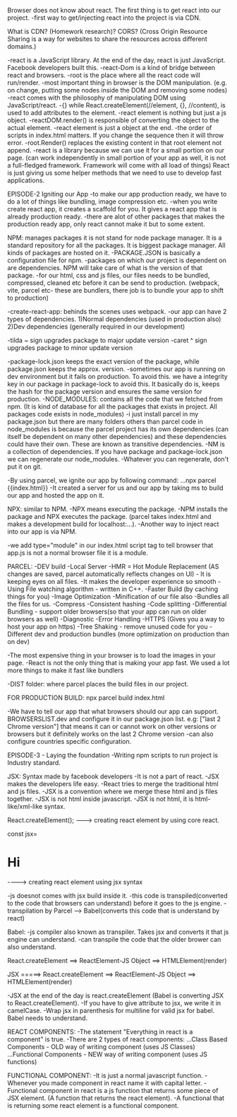 Browser does not know about react. The first thing is to get react into our project.
-first way to get/injecting react into the project is via CDN.

What is CDN? (Homework research)?
CORS? (Cross Origin Resource Sharing is a way for websites to share the resources across different domains.)

-react is a JavaScript library. At the end of the day, react is just JavaScript. Facebook developers built this.
-react-Dom is a kind of bridge between react and browsers.
-root is the place where all the react code will run/render.
-most important thing in browser is the DOM manipulation. (e.g. on change, putting some nodes inside the DOM and removing some nodes)
-react comes with the philosophy of manipulating DOM using JavaScript/react.
-{} while React.createElement(//element, {}, //content), is used to add attributes to the element.
-react element is nothing but just a js object.
-reactDOM.render() is responsible of converting the object to the actual element.
-react element is just a object at the end.
-the order of scripts in index.html matters. If you change the sequence then it will throw error.
-root.Render() replaces the existing content in that root element not append.
-react is a library because we can use it for a small portion on our page. (can work independently in small portion of your app as well, it is not a full-fledged framework. Framework will come with all load of things) React is just giving us some helper methods that we need to use to develop fast applications.

EPISODE-2 Igniting our App
-to make our app production ready, we have to do a lot of things like bundling, image compression etc.
-when you write create react app, it creates a scaffold for you. It gives a react app that is already production ready.
-there are alot of other packages that makes the production ready app, only react cannot make it but to some extent.

NPM: manages packages it is not stand for node package manager. It is a standard repository for all the packages. It is biggest package manager. All kinds of packages are hosted on it.
-PACKAGE.JSON is basically a configuration file for npm.
-packages on which our project is dependent on are dependencies. NPM will take care of what is the version of that package.
-for our html, css and js files, our files needs to be bundled, compressed, cleaned etc before it can be send to production. (webpack, vite, parcel etc- these are bundlers, there job is to bundle your app to shift to production)

-create-react-app: behinds the scenes uses webpack.
-our app can have 2 types of dependencies.
1)Normal dependencies (used in production also)
2)Dev dependencies (generally required in our development)

-tilda ~ sign upgrades package to major update version
-caret ^ sign upgrades package to minor update version

-package-lock.json keeps the exact version of the package, while package.json keeps the approx. version.
-sometimes our app is running on dev environment but it fails on production. To avoid this. we have a integrity key in our package in package-lock to avoid this. It basically do is, keeps the hash for the package version and ensures the same version for production.
-NODE_MODULES: contains all the code that we fetched from npm. (It is kind of database for all the packages that exists in project. All packages code exists in node_modules)
-i just install parcel in my package.json but there are many folders others than parcel code in node_modules is because the parcel project has its own dependencies (can itself be dependent on many other dependencies) and these dependencies could have their own. These are known as transitive dependencies.
-NM is a collection of dependencies. If you have package and package-lock.json we can regenerate our node_modules.
-Whatever you can regenerate, don't put it on git.

-By using parcel, we ignite our app by following command:
   ...npx parcel {{index.html}}
-It created a server for us and our app by taking ms to build our app and hosted the app on it.

NPX: similar to NPM. 
-NPX means executing the package.
-NPM installs the package and NPX executes the package. (parcel takes index.html and makes a development build for localhost:...).
-Another way to inject react into our app is via NPM.

-we add type="module" in our index.html script tag to tell browser that app.js is not a normal browser file it is a module.

PARCEL:
-DEV build
-Local Server
-HMR = Hot Module Replacement (AS changes are saved, parcel automatically reflects changes on UI) - It is keeping eyes on all files.
-It makes the developer experience so smooth
-Using File watching algorithm - written in C++.
-Faster Build (by caching things for you)
-Image Optimization
-Minification of our file also
-Bundles all the files for us.
-Compress
-Consistent hashing
-Code splitting
-Differential Bundling - support older browsers(so that your app can run on older browsers as well)
-Diagnostic
-Error Handling
-HTTPS (Gives you a way to host your app on https)
-Tree Shaking - remove unused code for you
-Different dev and production bundles (more optimization on production than on dev)

-The most expensive thing in your browser is to load the images in your page.
-React is not the only thing that is making your app fast. We used a lot more things to make it fast like bundlers

-DIST folder: where parcel places the build files in our project.

FOR PRODUCTION BUILD:
npx parcel build index.html

-We have to tell our app that what browsers should our app can support. BROWSERSLIST.dev and configure it in our package.json list. e.g: ["last 2 Chrome version"] that means it can or cannot work on other versions or browsers but it definitely works on the last 2 Chrome version
-can also configure countries specific configuration.

EPISODE-3 - Laying the foundation
-Writing npm scripts to run project is Industry standard.

JSX: Syntax made by facebook developers
-It is not a part of react.
-JSX makes the developers life easy.
-React tries to merge the traditional html and js files.
-JSX is a convention where we merge these html and js files together.
-JSX is not html inside javascript.
-JSX is not html, it is html-like/xml-like syntax.

React.createElement(); ---> creating react element by using core react.

const jsx= <h1>Hi</h1>  ----> creating react element using jsx syntax

-js doesnot comes with jsx build inside it.
-this code is transpiled(converted to the code that browsers can understand) before it goes to the js engine.
-transpilation by Parcel --> Babel(converts this code that is understand by react)

Babel:
-js compiler also known as transpiler. Takes jsx and converts it that js engine can understand.
-can transpile the code that the older brower can also understand.

React.createElement ==> ReactElement-JS Object ==> HTMLElement(render)

JSX =====> React.createElement ==> ReactElement-JS Object ==> HTMLElement(render)

-JSX at the end of the day is react.createElement (Babel is converting JSX to React.createElement).
-If you have to give attribute to jsx, we write it in camelCase.
-Wrap jsx in parenthesis for multiline for valid jsx for babel. Babel needs to understand.

REACT COMPONENTS:
-The statement "Everything in react is a component" is true.
-There are 2 types of react components:
   ...Class Based Components - OLD way of writing component (uses JS Classes)
   ...Functional Components - NEW way of writing component (uses JS functions)

FUNCTIONAL COMPONENT:
-It is just a normal javascript function.
-Whenever you made component in react name it with capital letter.
-Functional component in react is a js function that returns some piece of JSX element. (A function that returns the react element).
-A functional that is returning some react element is a functional component.













